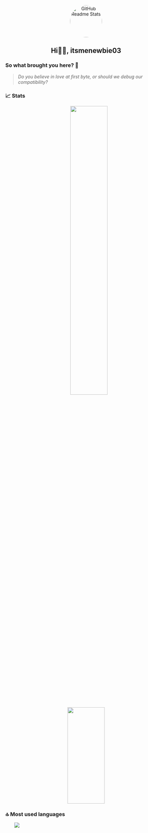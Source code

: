 <p align="center">
 <img width="100px" src="https://imageupload.io/ib/Y4ydC35jMtlS6HY_1699593796.png" align="center" alt="GitHub Readme Stats" style="border-radius: 50%; display: block; margin: auto;" />
 <h2 align="center">Hi👋🏻, itsmenewbie03</h2>
</p>

### So what brought you here? 🤔
> _Do you believe in love at first byte, or should we debug our compatibility?_

### 📈 Stats
<p align="center">
 &emsp;
 <img width="48%" src="https://github-readme-stats.vercel.app/api?username=itsmenewbie03&show_icons=true&theme=merko&count_private=true"/>
 <img width="48%" height="300px" src="https://streak-stats.demolab.com/?user=itsmenewbie03&theme=merko"/>
</p>

### 🔝 Most used languages
&emsp;&emsp;<img src="https://github-readme-stats.vercel.app/api/top-langs/?username=itsmenewbie03&layout=compact&hide=java&theme=merko"/>
<!--
**itsmenewbie03/itsmenewbie03** is a ✨ _special_ ✨ repository because its `README.md` (this file) appears on your GitHub profile.

Here are some ideas to get you started:

- 🔭 I’m currently working on ...
- 🌱 I’m currently learning ...
- 👯 I’m looking to collaborate on ...
- 🤔 I’m looking for help with ...
- 💬 Ask me about ...
- 📫 How to reach me: ...
- 😄 Pronouns: ...
- ⚡ Fun fact: ...
-->
